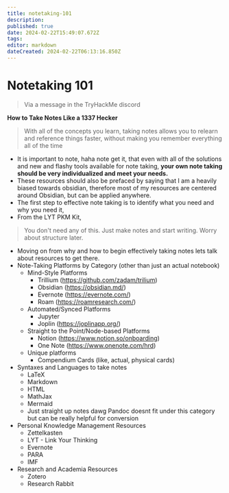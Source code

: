 ```yaml
---
title: notetaking-101
description: 
published: true
date: 2024-02-22T15:49:07.672Z
tags: 
editor: markdown
dateCreated: 2024-02-22T06:13:16.850Z
---
```


# Notetaking 101
> Via a message in the TryHackMe discord

**How to Take Notes Like a 1337 Hecker**
> With all of the concepts you learn, taking notes allows you to relearn and reference things faster, without making you remember everything all of the time

- It is important to note, haha note get it, that even with all of the solutions and new and flashy tools available for note taking, **your own note taking should be very individualized and meet your needs.**
- These resources should also be prefaced by saying that I am a heavily biased towards obsidian, therefore most of my resources are centered around Obsidian, but can be applied anywhere.
- The first step to effective note taking is to identify what you need and why you need it,
- From the LYT PKM Kit,
> You don't need any of this. Just make notes and start writing. Worry about structure later.

- Moving on from why and how to begin effectively taking notes lets talk about resources to get there.
- Note-Taking Platforms by Category (other than just an actual notebook)
    - Mind-Style Platforms
        - Trillium (https://github.com/zadam/trilium)
        - Obsidian (https://obsidian.md/)
        - Evernote (https://evernote.com/)
        - Roam (https://roamresearch.com/)
    - Automated/Synced Platforms
        - Jupyter
        - Joplin (https://joplinapp.org/)
    - Straight to the Point/Node-based Platforms
        - Notion (https://www.notion.so/onboarding)
        - One Note (https://www.onenote.com/hrd)
     - Unique platforms
        - Compendium Cards (like, actual, physical cards)
 - Syntaxes and Languages to take notes
    - LaTeX
    - Markdown
    - HTML
    - MathJax
    - Mermaid
    - Just straight up notes dawg
Pandoc doesnt fit under this category but can be really helpful for conversion
- Personal Knowledge Management Resources
    - Zettelkasten
    - LYT - Link Your Thinking
    - Evernote
    - PARA
    - IMF
- Research and Academia Resources
    - Zotero
    - Research Rabbit